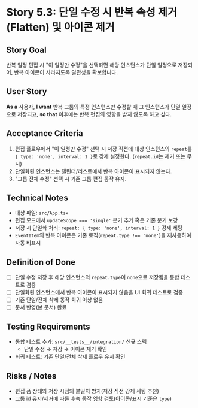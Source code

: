 # Story 5.3: 단일 수정 시 반복 속성 제거(Flatten) 및 아이콘 제거

## Story Goal

반복 일정 편집 시 "이 일정만 수정"을 선택하면 해당 인스턴스가 단일 일정으로 저장되어, 반복 아이콘이 사라지도록 일관성을 확보합니다.

## User Story

**As a** 사용자,
**I want** 반복 그룹의 특정 인스턴스만 수정할 때 그 인스턴스가 단일 일정으로 저장되고,
**so that** 이후에는 반복 편집의 영향을 받지 않도록 하고 싶다.

## Acceptance Criteria

1. 편집 플로우에서 "이 일정만 수정" 선택 시 저장 직전에 대상 인스턴스의 `repeat`를 `{ type: 'none', interval: 1 }`로 강제 설정한다. (`repeat.id`는 제거 또는 무시)
2. 단일화된 인스턴스는 캘린더/리스트에서 반복 아이콘이 표시되지 않는다.
3. "그룹 전체 수정" 선택 시 기존 그룹 편집 동작 유지.

## Technical Notes

- 대상 파일: `src/App.tsx`
- 편집 모드에서 `updateScope === 'single'` 분기 추가 혹은 기존 분기 보강
- 저장 시 단일화 처리: `repeat: { type: 'none', interval: 1 }` 강제 세팅
- `EventItem`의 반복 아이콘은 기존 로직(`repeat.type !== 'none'`)을 재사용하여 자동 비표시

## Definition of Done

- [ ] 단일 수정 저장 후 해당 인스턴스의 `repeat.type`이 `none`으로 저장됨을 통합 테스트로 검증
- [ ] 단일화된 인스턴스에서 반복 아이콘이 표시되지 않음을 UI 회귀 테스트로 검증
- [ ] 기존 단일/전체 삭제 동작 회귀 이상 없음
- [ ] 문서 반영(본 문서) 완료

## Testing Requirements

- 통합 테스트 추가: `src/__tests__/integration/` 신규 스펙
  - 단일 수정 → 저장 → 아이콘 제거 확인
- 회귀 테스트: 기존 단일/전체 삭제 플로우 유지 확인

## Risks / Notes

- 편집 폼 상태와 저장 시점의 불일치 방지(저장 직전 강제 세팅 추천)
- 그룹 id 유지/제거에 따른 후속 동작 영향 검토(아이콘/표시 기준은 `type`)
